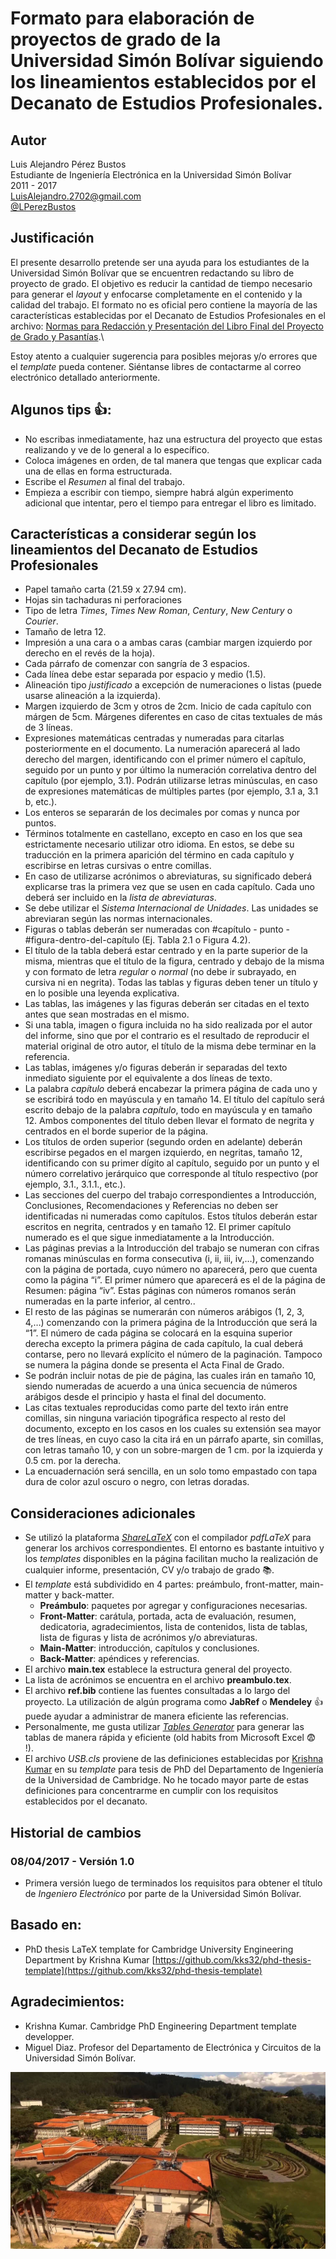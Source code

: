 # Formato para elaboración de proyectos de grado de la Universidad Simón Bolívar siguiendo los lineamientos establecidos por el Decanato de Estudios Profesionales.

## Autor

Luis Alejandro Pérez Bustos <br />
Estudiante de Ingeniería Electrónica en la Universidad Simón Bolívar <br />
2011 - 2017 <br />
[LuisAlejandro.2702@gmail.com](mailto:LuisAlejandro.2702@gmail.com) <br />
[@LPerezBustos](https://twitter.com/LPerezBustos) <br />

## Justificación

El presente desarrollo pretende ser una ayuda para los estudiantes de la Universidad Simón Bolívar que se encuentren redactando su libro de proyecto de grado. El objetivo es reducir la cantidad de tiempo necesario para generar el *layout* y enfocarse completamente en el contenido y la calidad del trabajo. El formato no es oficial pero contiene la mayoría de las características establecidas por el Decanato de Estudios Profesionales en el archivo: [Normas para Redacción y Presentación del Libro Final del Proyecto de Grado y Pasantías](http://www.profesionales.usb.ve/sites/default/files/Archivos_Normas/Normas_DEP_libro_actual%20versi%C3%B3n%20para%20Consejo%20asesor%20DEP_0.pdf).\\

Estoy atento a cualquier sugerencia para posibles mejoras y/o errores que el *template* pueda contener. Siéntanse libres de contactarme al correo electrónico detallado anteriormente.

## Algunos tips :+1::

- No escribas inmediatamente, haz una estructura del proyecto que estas realizando y ve de lo general a lo específico.
- Coloca imágenes en orden, de tal manera que tengas que explicar cada una de ellas en forma estructurada.
- Escribe el *Resumen* al final del trabajo.
- Empieza a escribir con tiempo, siempre habrá algún experimento adicional que intentar, pero el tiempo para entregar el libro es limitado.

## Características a considerar según los lineamientos del Decanato de Estudios Profesionales

- Papel tamaño carta (21.59 x 27.94 cm).
- Hojas sin tachaduras ni perforaciones
- Tipo de letra *Times*, *Times New Roman*, *Century*, *New Century* o *Courier*.
- Tamaño de letra 12.
- Impresión a una cara o a ambas caras (cambiar margen izquierdo por derecho en el revés de la hoja).
- Cada párrafo de comenzar con sangría de 3 espacios.
- Cada línea debe estar separada por espacio y medio (1.5).
- Alineación tipo *justificado* a excepción de numeraciones o listas (puede usarse alineación a la izquierda).
- Margen izquierdo de 3cm y otros de 2cm. Inicio de cada capítulo con márgen de 5cm. Márgenes diferentes en caso de citas textuales de más de 3 líneas.
- Expresiones matemáticas centradas y numeradas para citarlas posteriormente en el documento. La numeración aparecerá al lado derecho del margen, identificando con el primer número el capítulo, seguido por un punto y por último la numeración correlativa dentro del capítulo (por ejemplo, 3.1). Podrán utilizarse letras minúsculas, en caso de expresiones matemáticas de múltiples partes (por ejemplo, 3.1 a, 3.1 b, etc.).
- Los enteros se separarán de los decimales por comas y nunca por puntos.
- Términos totalmente en castellano, excepto en caso en los que sea estrictamente necesario utilizar otro idioma. En estos, se debe su traducción en la primera aparición del término en cada capítulo y escribirse en letras cursivas o entre comillas.
- En caso de utilizarse acrónimos o abreviaturas, su significado deberá explicarse tras la primera vez que se usen en cada capítulo. Cada uno deberá ser incluido en la *lista de abreviaturas*.
- Se debe utilizar el *Sistema Internacional de Unidades*. Las unidades se abreviaran según las normas internacionales.
- Figuras o tablas deberán ser numeradas con #capítulo - punto - #figura-dentro-del-capítulo (Ej. Tabla 2.1 o Figura 4.2).
- El título de la tabla deberá estar centrado y en la parte superior de la misma, mientras que el título de la figura, centrado y debajo de la misma y con formato de letra *regular* o *normal* (no debe ir subrayado, en cursiva ni en negrita). Todas las tablas y figuras deben tener un título y en lo posible una leyenda explicativa.
- Las tablas, las imágenes y las figuras deberán ser citadas en el texto antes que sean mostradas en el mismo.
- Si una tabla, imagen o figura incluida no ha sido realizada por el autor del informe, sino que por el contrario es el resultado de reproducir el material original de otro autor, el título de la misma debe terminar en la referencia.
- Las tablas, imágenes y/o figuras deberán ir separadas del texto inmediato siguiente por el equivalente a dos líneas de texto.
- La palabra *capítulo* deberá encabezar la primera página de cada uno y se escribirá todo en mayúscula y en tamaño 14. El título del capítulo será escrito debajo de la palabra *capítulo*, todo en mayúscula y en tamaño 12. Ambos componentes del título deben llevar el formato de  negrita y centrados en el borde superior de la página.
- Los títulos de orden superior (segundo orden en adelante) deberán escribirse pegados en el margen izquierdo, en negritas, tamaño 12, identificando con su primer dígito al capítulo, seguido por un punto y el número correlativo jerárquico que corresponde al título respectivo (por ejemplo, 3.1., 3.1.1., etc.).
- Las secciones del cuerpo del trabajo correspondientes a Introducción, Conclusiones, Recomendaciones y Referencias no deben ser identificadas ni numeradas como capítulos. Estos títulos  deberán estar escritos en negrita, centrados y en tamaño 12. El primer capítulo numerado es el que sigue inmediatamente a la Introducción.
- Las páginas previas a la Introducción del trabajo se numeran con cifras romanas minúsculas en forma consecutiva (i, ii, iii, iv,…), comenzando con la página de portada, cuyo número no aparecerá, pero que cuenta como la página “i”. El primer número que aparecerá es el de la página de Resumen: página “iv”. Estas páginas con números romanos serán numeradas en la parte inferior, al centro..
- El resto de las páginas se numerarán con números arábigos (1, 2, 3, 4,…) comenzando con la primera página de la Introducción que será la “1”. El número de cada página se colocará en la esquina superior derecha excepto la primera página de cada capítulo, la cual deberá contarse, pero no llevará explícito el número de la paginación. Tampoco se numera la página donde se presenta el Acta Final de Grado.
- Se podrán incluir notas de pie de página, las cuales irán en tamaño 10, siendo numeradas de acuerdo a una única secuencia de números arábigos desde el principio y hasta el final del documento.
- Las citas textuales reproducidas como parte del texto irán entre comillas, sin ninguna variación tipográfica respecto al resto del documento, excepto en los casos en los cuales su extensión sea mayor de tres líneas, en cuyo caso la cita irá en un párrafo aparte, sin comillas, con letras tamaño 10, y con un sobre-margen de 1 cm. por la izquierda y 0.5 cm. por la derecha.
- La encuadernación será sencilla, en un solo tomo empastado con tapa dura de color azul oscuro o negro, con letras doradas.

## Consideraciones adicionales

- Se utilizó la plataforma [*ShareLaTeX*](https://www.sharelatex.com) con el compilador *pdfLaTeX* para generar los archivos correspondientes. El entorno es bastante intuitivo y los *templates* disponibles en la página facilitan mucho la realización de cualquier informe, presentación, CV y/o trabajo de grado :books:.
- El *template* está subdividido en 4 partes: preámbulo, front-matter, main-matter y back-matter.
    - **Preámbulo**: paquetes por agregar y configuraciones necesarias.
    - **Front-Matter**: carátula, portada, acta de evaluación, resumen, dedicatoria, agradecimientos, lista de contenidos, lista de tablas, lista de figuras y lista de acrónimos y/o abreviaturas.
    - **Main-Matter**: introducción, capítulos y conclusiones.
    - **Back-Matter**: apéndices y referencias.
- El archivo **main.tex** establece la estructura general del proyecto.
- La lista de acrónimos se encuentra en el archivo **preambulo.tex**.
- El archivo **ref.bib** contiene las fuentes consultadas a lo largo del proyecto. La utilización de algún programa como **JabRef** o **Mendeley** :thumbsup: puede ayudar a administrar de manera eficiente las referencias.
- Personalmente, me gusta utilizar [*Tables Generator*](http://www.tablesgenerator.com/) para generar las tablas de manera rápida y eficiente (old habits from Microsoft Excel :fearful: !).
- El archivo *USB.cls* proviene de las definiciones establecidas por [Krishna Kumar](https://github.com/kks32) en su *template* para tesis de PhD del Departamento de Ingeniería de la Universidad de Cambridge. No he tocado mayor parte de estas definiciones para concentrarme en cumplir con los requisitos establecidos por el decanato.

## Historial de cambios

### 08/04/2017 - Versión 1.0
- Primera versión luego de terminados los requisitos para obtener el título de *Ingeniero Electrónico* por parte de la Universidad Simón Bolívar.

## Basado en:

- PhD thesis LaTeX template for Cambridge University Engineering Department by Krishna Kumar [https://github.com/kks32/phd-thesis-template](https://github.com/kks32/phd-thesis-template)

## Agradecimientos:

- Krishna Kumar. Cambridge PhD Engineering Department template developper.
- Miguel Diaz. Profesor del Departamento de Electrónica y Circuitos de la Universidad Simón Bolívar.

![usb](Figuras/usb.jpg)